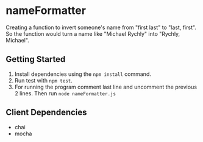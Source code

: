 # nameFormatter
Creating a function to invert someone's name from "first last" to "last, first". So the function would turn a name like "Michael Rychly" into "Rychly, Michael".

## Getting Started

1. Install dependencies using the `npm install` command.
2. Run test with `npm test`.
3. For running the program comment last line and uncomment the previous 2 lines. Then run `node nameFormatter.js`

## Client Dependencies

- chai
- mocha
